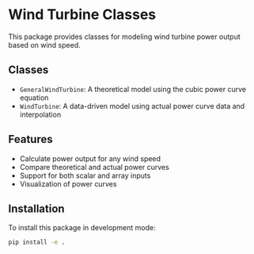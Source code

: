 # Wind Turbine Classes

This package provides classes for modeling wind turbine power output based on wind speed.

## Classes

- `GeneralWindTurbine`: A theoretical model using the cubic power curve equation
- `WindTurbine`: A data-driven model using actual power curve data and interpolation

## Features

- Calculate power output for any wind speed
- Compare theoretical and actual power curves
- Support for both scalar and array inputs
- Visualization of power curves

## Installation

To install this package in development mode:

```bash
pip install -e .